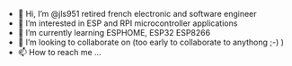 - 👋 Hi, I’m @jls951 retired french electronic and software engineer
- 👀 I’m interested in ESP and RPI microcontroller applications
- 🌱 I’m currently learning ESPHOME, ESP32 ESP8266
- 💞️ I’m looking to collaborate on (too early to collaborate to anythong ;-) )
- 📫 How to reach me ...

<!---
jls951/jls951 is a ✨ special ✨ repository because its `README.md` (this file) appears on your GitHub profile.
You can click the Preview link to take a look at your changes.
--->
